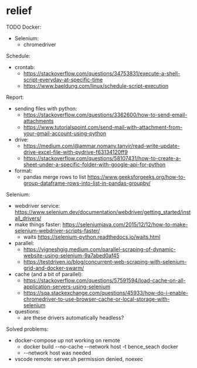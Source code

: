 # relief

TODO
Docker:
- Selenium:
    - chromedriver

Schedule:
- crontab: 
    - https://stackoverflow.com/questions/34753831/execute-a-shell-script-everyday-at-specific-time
    - https://www.baeldung.com/linux/schedule-script-execution
        
Report:
- sending files with python:
    - https://stackoverflow.com/questions/3362600/how-to-send-email-attachments
    - https://www.tutorialspoint.com/send-mail-with-attachment-from-your-gmail-account-using-python
- drive:
    - https://medium.com/@ammar.nomany.tanvir/read-write-update-drive-excel-file-with-pydrive-f63134120ff9
    - https://stackoverflow.com/questions/58107431/how-to-create-a-sheet-under-a-specific-folder-with-google-api-for-python 
- format:
    - pandas merge rows to list https://www.geeksforgeeks.org/how-to-group-dataframe-rows-into-list-in-pandas-groupby/


Selenium: 
- webdriver service: https://www.selenium.dev/documentation/webdriver/getting_started/install_drivers/
- make things faster: https://seleniumjava.com/2015/12/12/how-to-make-selenium-webdriver-scripts-faster/
    - waits https://selenium-python.readthedocs.io/waits.html
- parallel:
    - https://vigneshgig.medium.com/parallel-scraping-of-dynamic-website-using-selenium-9a7abed0af45
    - https://testdriven.io/blog/concurrent-web-scraping-with-selenium-grid-and-docker-swarm/
- cache (and a bit of parallel):
    - https://stackoverflow.com/questions/57591594/load-cache-on-all-application-servers-using-selenium
    - https://sqa.stackexchange.com/questions/45933/how-do-i-enable-chromedriver-to-use-browser-cache-or-local-storage-with-selenium
- questions:
    - are these drivers automatically headless?

Solved problems:
- docker-compose up not working on remote
    - docker build --no-cache --network host -t bence_seach docker
    - --network host was needed 
- vscode remote: server.sh permission denied, noexec